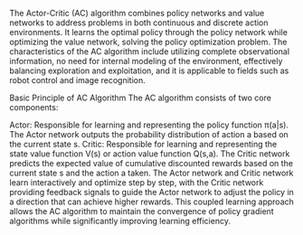 The Actor-Critic (AC) algorithm combines policy networks and value networks to address problems in both continuous and discrete action environments. It learns the optimal policy through the policy network while optimizing the value network, solving the policy optimization problem. The characteristics of the AC algorithm include utilizing complete observational information, no need for internal modeling of the environment, effectively balancing exploration and exploitation, and it is applicable to fields such as robot control and image recognition.

Basic Principle of AC Algorithm
The AC algorithm consists of two core components:

Actor: Responsible for learning and representing the policy function π(a|s). The Actor network outputs the probability distribution of action a based on the current state s.
Critic: Responsible for learning and representing the state value function V(s) or action value function Q(s,a). The Critic network predicts the expected value of cumulative discounted rewards based on the current state s and the action a taken.
The Actor network and Critic network learn interactively and optimize step by step, with the Critic network providing feedback signals to guide the Actor network to adjust the policy in a direction that can achieve higher rewards. This coupled learning approach allows the AC algorithm to maintain the convergence of policy gradient algorithms while significantly improving learning efficiency.
